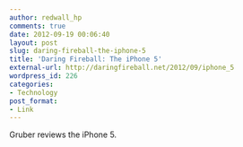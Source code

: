 ```yaml
---
author: redwall_hp
comments: true
date: 2012-09-19 00:06:40
layout: post
slug: daring-fireball-the-iphone-5
title: 'Daring Fireball: The iPhone 5'
external-url: http://daringfireball.net/2012/09/iphone_5
wordpress_id: 226
categories:
- Technology
post_format:
- Link
---
```


Gruber reviews the iPhone 5.

